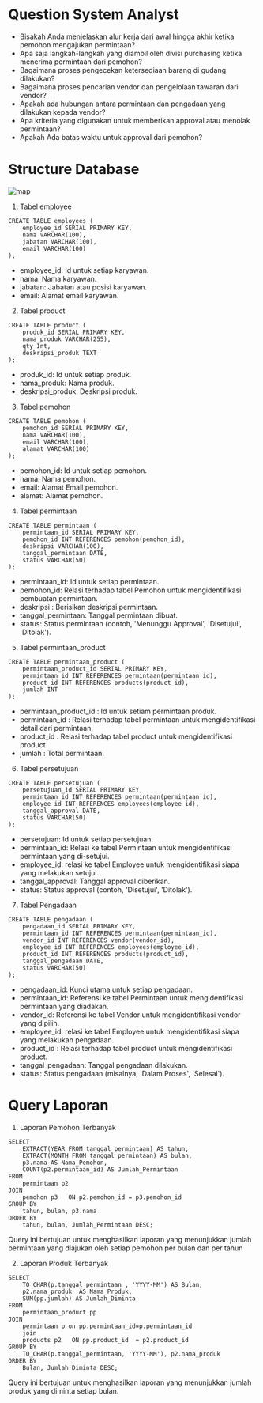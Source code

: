 # Question System Analyst
- Bisakah Anda menjelaskan alur kerja dari awal hingga akhir ketika pemohon mengajukan permintaan?
- Apa saja langkah-langkah yang diambil oleh divisi purchasing ketika menerima permintaan dari pemohon?
- Bagaimana proses pengecekan ketersediaan barang di gudang dilakukan?
- Bagaimana proses pencarian vendor dan pengelolaan tawaran dari vendor?
- Apakah ada hubungan antara permintaan dan pengadaan yang dilakukan kepada vendor?
- Apa kriteria yang digunakan untuk memberikan approval atau menolak permintaan?
- Apakah Ada batas waktu untuk approval dari pemohon?

# Structure Database
![map](https://github.com/ibrahimmuh26/Struktur_requester/assets/73787745/e9fba420-27ba-4739-a379-330cfec06e5a)

1. Tabel employee
```   
CREATE TABLE employees (
    employee_id SERIAL PRIMARY KEY,
    nama VARCHAR(100),
    jabatan VARCHAR(100),
    email VARCHAR(100)
);
```
- employee_id: Id untuk setiap karyawan.
- nama: Nama karyawan.
- jabatan: Jabatan atau posisi karyawan.
- email: Alamat email karyawan.

2. Tabel product
```
CREATE TABLE product (
    produk_id SERIAL PRIMARY KEY,
    nama_produk VARCHAR(255),
    qty Int,
    deskripsi_produk TEXT
);
```
- produk_id: Id untuk setiap produk.
- nama_produk: Nama produk.
- deskripsi_produk: Deskripsi produk.

3. Tabel pemohon
```
CREATE TABLE pemohon (
    pemohon_id SERIAL PRIMARY KEY,
    nama VARCHAR(100),
    email VARCHAR(100),
    alamat VARCHAR(100)
);
```
- pemohon_id: Id untuk setiap pemohon.
- nama: Nama pemohon.
- email: Alamat Email pemohon.
- alamat: Alamat  pemohon.

4. Tabel permintaan
```
CREATE TABLE permintaan (
    permintaan_id SERIAL PRIMARY KEY,
    pemohon_id INT REFERENCES pemohon(pemohon_id),
    deskripsi VARCHAR(100),
    tanggal_permintaan DATE,
    status VARCHAR(50)
);
```
- permintaan_id: Id untuk setiap permintaan.
- pemohon_id: Relasi terhadap tabel Pemohon untuk mengidentifikasi pembuatan permintaan.
- deskripsi : Berisikan deskripsi permintaan.
- tanggal_permintaan: Tanggal permintaan dibuat.
- status: Status permintaan (contoh, 'Menunggu Approval', 'Disetujui', 'Ditolak').

5. Tabel permintaan_product
```
CREATE TABLE permintaan_product (
    permintaan_product_id SERIAL PRIMARY KEY,
    permintaan_id INT REFERENCES permintaan(permintaan_id),
    product_id INT REFERENCES products(product_id),
    jumlah INT
);
```
- permintaan_product_id : Id untuk setiam permintaan produk.
- permintaan_id : Relasi terhadap tabel permintaan untuk mengidentifikasi detail dari permintaan.
- product_id : Relasi terhadap tabel product untuk mengidentifikasi product
- jumlah : Total permintaan.

6. Tabel persetujuan
```
CREATE TABLE persetujuan (
    persetujuan_id SERIAL PRIMARY KEY,
    permintaan_id INT REFERENCES permintaan(permintaan_id),
    employee_id INT REFERENCES employees(employee_id),
    tanggal_approval DATE,
    status VARCHAR(50)
);
```
- persetujuan: Id untuk setiap persetujuan.
- permintaan_id: Relasi ke tabel Permintaan untuk mengidentifikasi permintaan yang di-setujui.
- employee_id: relasi ke tabel Employee untuk mengidentifikasi siapa yang melakukan setujui.
- tanggal_approval: Tanggal approval diberikan.
- status: Status approval (contoh, 'Disetujui', 'Ditolak').

7. Tabel Pengadaan
```
CREATE TABLE pengadaan (
    pengadaan_id SERIAL PRIMARY KEY,
    permintaan_id INT REFERENCES permintaan(permintaan_id),
    vendor_id INT REFERENCES vendor(vendor_id),
    employee_id INT REFERENCES employees(employee_id),
    product_id INT REFERENCES products(product_id),
    tanggal_pengadaan DATE,
    status VARCHAR(50)
);
```
- pengadaan_id: Kunci utama untuk setiap pengadaan.
- permintaan_id: Referensi ke tabel Permintaan untuk mengidentifikasi permintaan yang diadakan.
- vendor_id: Referensi ke tabel Vendor untuk mengidentifikasi vendor yang dipilih.
- employee_id: relasi ke tabel Employee untuk mengidentifikasi siapa yang melakukan pengadaan.
- product_id : Relasi terhadap tabel product untuk mengidentifikasi product.
- tanggal_pengadaan: Tanggal pengadaan dilakukan.
- status: Status pengadaan (misalnya, 'Dalam Proses', 'Selesai').


# Query Laporan

1. Laporan Pemohon Terbanyak
```
SELECT 
    EXTRACT(YEAR FROM tanggal_permintaan) AS tahun,
    EXTRACT(MONTH FROM tanggal_permintaan) AS bulan,
    p3.nama AS Nama_Pemohon,
    COUNT(p2.permintaan_id) AS Jumlah_Permintaan
FROM 
    permintaan p2  
JOIN 
    pemohon p3   ON p2.pemohon_id = p3.pemohon_id
GROUP BY 
    tahun, bulan, p3.nama
ORDER BY 
    tahun, bulan, Jumlah_Permintaan DESC;
```
Query ini bertujuan untuk menghasilkan laporan yang menunjukkan jumlah permintaan yang diajukan oleh setiap pemohon per bulan dan per tahun

2. Laporan Produk Terbanyak
```
SELECT 
    TO_CHAR(p.tanggal_permintaan , 'YYYY-MM') AS Bulan,
    p2.nama_produk  AS Nama_Produk,
    SUM(pp.jumlah) AS Jumlah_Diminta
FROM 
    permintaan_product pp  
JOIN 
	permintaan p on pp.permintaan_id=p.permintaan_id
	join
    products p2   ON pp.product_id  = p2.product_id 
GROUP BY 
    TO_CHAR(p.tanggal_permintaan, 'YYYY-MM'), p2.nama_produk
ORDER BY 
    Bulan, Jumlah_Diminta DESC;
```
Query ini bertujuan untuk menghasilkan laporan yang menunjukkan jumlah produk yang diminta setiap bulan.

  


